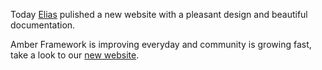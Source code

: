 Today [Elias](https://github.com/eliasjpr) pulished a new website with a pleasant design and beautiful documentation.

Amber Framework is improving everyday and community is growing fast, take a look to our [new website](https://amberframework.org).